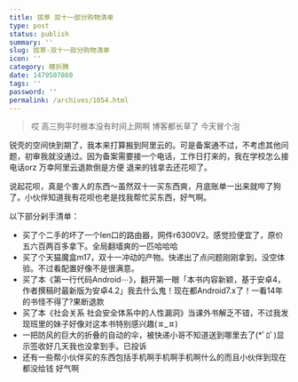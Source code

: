 ```yaml
---
title: 拔草 双十一部分购物清单
type: post
status: publish
summary: ''
slug: 拔草-双十一部分购物清单
icon: ''
category: 瞎折腾
date: 1479507860
tags: ''
password: ''
permalink: /archives/1054.html
---
```


<blockquote>哎 高三狗平时根本没有时间上网啊 博客都长草了 今天冒个泡</blockquote>
锐壳的空间快到期了，我本来打算搬到阿里云的。可是备案通不过，不考虑其他问题，初审我就没通过。因为备案需要接一个电话，工作日打来的，我在学校怎么接电话orz 万幸阿里云退款倒是方便 退来的钱拿去还花呗了。

说起花呗，真是个害人的东西～虽然双十一买东西爽，月底账单一出来就哔了狗了。小伙伴知道我有花呗也老是找我帮忙买东西，好气啊。<!--more-->

以下部分剁手清单：
<ul>
 	<li>买了个二手的坏了一个len口的路由器，网件r6300V2。感觉捡便宜了，原价五六百两百多拿下。全局翻墙爽的一匹哈哈哈</li>
 	<li>买了个天猫魔盒m17，双十一冲动的产物。快递出了点问题刚刚拿到，没空体验。不过看配置好像不是很满意。</li>
 	<li>买了本《第一行代码Android⋯》，翻开第一眼「本书内容新颖，基于安卓4，作者撰稿时最新版为安卓4.2」我去什么鬼！现在都Android7.x了！一看14年的书怪不得了?果断退款</li>
 	<li>买了本《社会关系 社会安全体系中的人性漏洞》当课外书解乏不错，不过我发现班里的妹子好像对这本书特别感兴趣(ㅍ_ㅍ)</li>
 	<li>一把防风的巨大的折叠的自动的伞，被快递小哥不知道送到哪里去了(*ﾟﾛﾟ)显示签收好几天我也没拿到手。已投诉</li>
 	<li>还有一些帮小伙伴买的东西包括手机啊手机啊手机啊什么的而且小伙伴到现在都没给钱 好气啊</li>
</ul>
